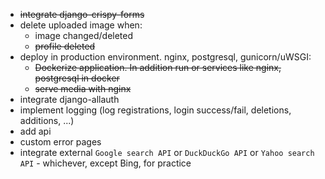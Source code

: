 * ~~integrate django-crispy-forms~~
* delete uploaded image when:
  * image changed/deleted
  * ~~profile deleted~~
* deploy in production environment. nginx, postgresql, gunicorn/uWSGI:
  * ~~Dockerize application. In addition run or services like nginx, postgresql in docker~~
  * ~~serve media with nginx~~
* integrate django-allauth
* implement logging (log registrations, login success/fail, deletions, additions, ...)
* add api
* custom error pages
* integrate external `Google search API` or `DuckDuckGo API` or `Yahoo search API` - whichever, except Bing, for practice
